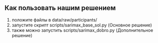 ## Как пользовать нашим решением

1. положите файлы в data/raw/participants/
2. запустите скрипт scripts/sarimax_base_sol.py (Основное решение)
3. также можно запустить scripts/sarimax_dobro.py (Дополнительное решение)